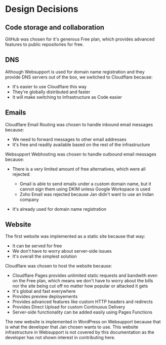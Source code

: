 # Design Decisions

## Code storage and collaboration

GitHub was chosen for it's generous Free plan, which provides advanced features to public repositories for free.

## DNS

Although Websupport is used for domain name registration and they provide DNS servers out of the box, we switched to Cloudflare because:

- It's easier to use Cloudflare this way
- They're globally distributed and faster
- It will make switching to Infrastructure as Code easier

## Emails

Cloudflare Email Routing was chosen to handle inbound email messages because:

- We need to forward messages to other email addresses
- It's free and readily available based on the rest of the infrastructure

Websupport Webhosting was chosen to handle outbound email messages because:

- There is a very limited amount of free alternatives, which were all rejected:

  - Gmail is able to send emails under a custom domain name, but it cannot sign them using DKIM unless Google Workspace is used
  - Zoho Email was rejected because Jan didn't want to use an Indan company

- It's already used for domain name registration

## Website

The first website was implemented as a static site because that way:

- It can be served for free
- We don't have to worry about server-side issues
- It's overall the simplest solution

Cloudflare was chosen to host the website because:

- Cloudflare Pages provides unlimited static requests and bandwith even on the Free plan, which means we don't have to worry about the bills nor the site being cut off no matter how popular or attacked it gets
- It's global and fast everywhere
- Provides preview deployements
- Provides advanced features like custom HTTP headers and redirects
- Provides Direct Upload for custom Continuous Delivery
- Server-side functionality can be added easily using Pages Functions

The new website is implemented in WordPress on Websupport because that is what the developer that Jan chosen wants to use. This website infrastructure in Websupport is not covered by this documentation as the developer has not shown interest in contributing here.
